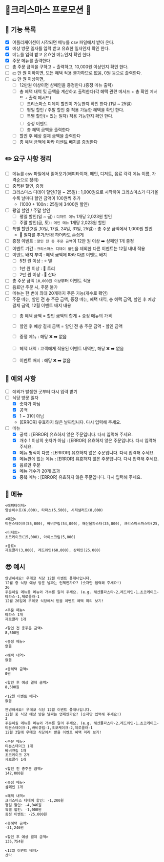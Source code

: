# 🎄크리스마스 프로모션 🎄
## 📝 기능 목록
- [x] 어플리케이션이 시작되면 메뉴를 csv 파일에서 받아 온다.
- [x] 예상 방문 일자를 입력 받고 유효한 일자인지 확인 한다.
- [x] 메뉴를 입력 받고 유효한 메뉴인지 확인 한다.
- [x] 주문 메뉴를 출력한다
- [ ] 총 주문 금액을 구하고 + 출력하고, 10,000원 이상인지 확인 한다.
- [ ] 💵 만 원 이하이면, 모든 혜택 적용 불가하므로 없음, 0원 등으로 출력한다.
- [ ] 💵 만 원 이상이면,
  - [ ] 12만원 이상이면 샴페인을 증정한다.(증정 메뉴 출력)
  - [ ] 총 혜택 내역 및 금액을 계산하고 출력한다(각 혜택 관련 메서드 + 총 확인 메서드 + 출력 메서드)
    - [ ] 크리스마스 디데이 할인이 가능한지 확인 한다.(1일 ~ 25일)
    - [ ] 평일 할인 / 주말 할인 중 적용 가능한 혜택을 확인 한다.
    - [ ] 특별 할인(⭐️ 있는 일자) 적용 가능한지 확인 한다.
    - [ ] 증정 이벤트 
    - [ ] 총 혜택 금액을 출력한다
  - [ ] 할인 후 예상 결제 금액을 출력한다
  - [ ] 총 혜택 금액에 따라 이벤트 배지를 증정한다

## ✏️ 요구 사항 정리
- [ ] 메뉴를 csv 파일에서 읽어오기(애피타이저, 메인, 디저트, 음료 각각 메뉴 이름, 가격순으로 정리)
- [ ] 중복된 할인, 증정
- [ ] 크리스마스 디데이 할인(1일 ~ 25일) : 1,000원으로 시작하여 크리스마스가 다가올수록 날마다 할인 금액이 100원씩 추가
  - (1000 + 100n : 25일에 3400원 할인)
- [ ] 평일 할인 / 주말 할인
  - [ ] 평일 할인(일 ~ 금) : `디저트 메뉴` 1개당 2,023원 할인
  - [ ] 주말 할인(금, 토) : `메인 메뉴` 1개당 2,023원 할인
- [ ] 특별 할인(3일 ,10일, 17일, 24일, 31일, 25일) : 총 주문 금액에서 1,000원 할인
  - 🤔 일자를 추가/변경 하더라도 손쉽게
- [ ] 증정 이벤트 : `할인 전 총 주문 금액`이 12만 원 이상 ➡️ 샴페인 1개 증정
- [ ] 이벤트 기간 : `크리스마스 디데이 할인`을 제외한 다른 이벤트는 12월 내내 적용
- [ ] 이벤트 배지 부여 : 혜택 금액에 따라 다른 이벤트 배지
  - [ ] 5천 원 이상 : ⭐️ 별
  - [ ] 1만 원 이상 : 🎄 트리
  - [ ] 2만 원 이상 : 🤶 산타
- [ ] 총 주문 금액 `10,000원 이상`부터 이벤트 적용
- [ ] 음료만 주문 시, 주문 불가
- [ ] 메뉴는 한 번에 최대 20개까지 주문 가능(개수로 확인)
- [ ] 주문 메뉴, 할인 전 총 주문 금액, 증정 메뉴, 혜택 내역, 총 혜택 금액, 할인 후 예상 결제 금액, 12월 이벤트 배지 내용
  - [ ] 총 혜택 금액 = 할인 금액의 합계 + 증정 메뉴의 가격
  - [ ] 할인 후 예상 결제 금액 = 할인 전 총 주문 금액 - 할인 금액
  - [ ] 증정 메뉴 : 해당 ❌ ➡️ 없음
  - [ ] 혜택 내역 : 고객에게 적용된 이벤트 내역만, 해당 ❌ ➡️ 없음
  - [ ] 이벤트 배지 : 해당 ❌ ➡️ 없음



## 👿 예외 사항
- [ ] 예외가 발생한 곳부터 다시 입력 받기
- [ ] 식당 방문 일자
  - [x] 숫자가 아님
  - [x] 공백
  - [x] 1 ~ 31이 아님
  - [ERROR] 유효하지 않은 날짜입니다. 다시 입력해 주세요.
- [ ] 메뉴
  - [x] 공백 : [ERROR] 유효하지 않은 주문입니다. 다시 입력해 주세요.
  - [x] 개수 1 이상의 숫자가 아님 : [ERROR] 유효하지 않은 주문입니다. 다시 입력해 주세요.
  - [x] 메뉴 형식이 다름 : [ERROR] 유효하지 않은 주문입니다. 다시 입력해 주세요.
  - [x] 메뉴판에 없는 메뉴 : [ERROR] 유효하지 않은 주문입니다. 다시 입력해 주세요.
  - [x] 음료만 주문
  - [x] 메뉴 개수가 20개 초과
  - [x] 중복 메뉴 : [ERROR] 유효하지 않은 주문입니다. 다시 입력해 주세요.

## 🎂 메뉴
~~~markdown
<애피타이저>
양송이수프(6,000), 타파스(5,500), 시저샐러드(8,000)

<메인>
티본스테이크(55,000), 바비큐립(54,000), 해산물파스타(35,000), 크리스마스파스타(25,000)

<디저트>
초코케이크(15,000), 아이스크림(5,000)

<음료>
제로콜라(3,000), 레드와인(60,000), 샴페인(25,000)
~~~

## 😎 예시
~~~markdown
안녕하세요! 우테코 식당 12월 이벤트 플래너입니다.
12월 중 식당 예상 방문 날짜는 언제인가요? (숫자만 입력해 주세요!)
26 
주문하실 메뉴를 메뉴와 개수를 알려 주세요. (e.g. 해산물파스타-2,레드와인-1,초코케이크-1)
타파스-1,제로콜라-1 
12월 26일에 우테코 식당에서 받을 이벤트 혜택 미리 보기!
 
<주문 메뉴>
타파스 1개
제로콜라 1개

<할인 전 총주문 금액>
8,500원
 
<증정 메뉴>
없음
 
<혜택 내역>
없음
 
<총혜택 금액>
0원
 
<할인 후 예상 결제 금액>
8,500원
 
<12월 이벤트 배지>
없음
~~~
~~~markdown
안녕하세요! 우테코 식당 12월 이벤트 플래너입니다.
12월 중 식당 예상 방문 날짜는 언제인가요? (숫자만 입력해 주세요!)
3
주문하실 메뉴를 메뉴와 개수를 알려 주세요. (e.g. 해산물파스타-2,레드와인-1,초코케이크-1)
티본스테이크-1,바비큐립-1,초코케이크-2,제로콜라-1
12월 3일에 우테코 식당에서 받을 이벤트 혜택 미리 보기!
 
<주문 메뉴>
티본스테이크 1개
바비큐립 1개
초코케이크 2개
제로콜라 1개
 
<할인 전 총주문 금액>
142,000원
 
<증정 메뉴>
샴페인 1개
 
<혜택 내역>
크리스마스 디데이 할인: -1,200원
평일 할인: -4,046원
특별 할인: -1,000원
증정 이벤트: -25,000원
 
<총혜택 금액>
-31,246원
 
<할인 후 예상 결제 금액>
135,754원
 
<12월 이벤트 배지>
산타
~~~